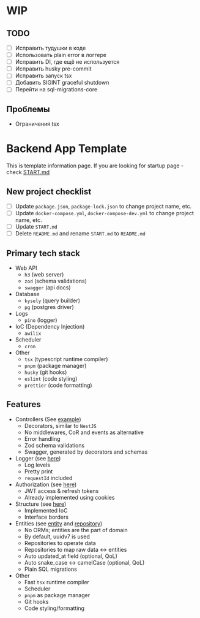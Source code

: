 # WIP

## TODO
* [ ] Исправить тудушки в коде
* [ ] Использовать plain error в логгере
* [ ] Исправить DI, где ещё не используется
* [ ] Исправить husky pre-commit
* [ ] Исправить запуск tsx
* [ ] Добавить SIGINT graceful shutdown
* [ ] Перейти на sql-migrations-core

## Проблемы
* Ограничения tsx

# Backend App Template
This is template information page. If you are looking for startup page - check [START.md](START.md)

## New project checklist
* [ ] Update `package.json`, `package-lock.json` to change project name, etc.
* [ ] Update `docker-compose.yml`, `docker-compose-dev.yml` to change project name, etc.
* [ ] Update `START.md`
* [ ] Delete `README.md` and rename `START.md` to `README.md`

## Primary tech stack
* Web API
  * `h3` (web server)
  * `zod` (schema validations)
  * `swagger` (api docs)
* Database
  * `kysely` (query builder)
  * `pg` (postgres driver)
* Logs
  * `pino` (logger)
* IoC (Dependency Injection)
  * `awilix`
* Scheduler
  * `cron`
* Other
  * `tsx` (typescript runtime compiler)
  * `pnpm` (package manager)
  * `husky` (git hooks)
  * `eslint` (code styling)
  * `prettier` (code formatting)

## Features
* Controllers (See [example](app/api/example/controller.ts))
  * Decorators, similar to `NestJS`
  * No middlewares, CoR and events as alternative
  * Error handling
  * Zod schema validations
  * Swagger, generated by decorators and schemas
* Logger (see [here](app/infrastructure/logger/index.ts))
  * Log levels
  * Pretty print
  * `requestId` included
* Authorization (see [here](app/api/users/controller.ts))
  * JWT access & refresh tokens 
  * Already implemented using cookies
* Structure (see [here](app))
  * Implemented IoC
  * Interface borders
* Entities (see [entity](app/domain/users/entities/user.entity.ts)
and [repository](app/domain/users/repositories/users.repository.ts))
  * No ORMs; entities are the part of domain
  * By default, uuidv7 is used
  * Repositories to operate data
  * Repositories to map raw data <-> entities
  * Auto updated_at field (optional, QoL)
  * Auto snake_case <-> camelCase (optional, QoL)
  * Plain SQL migrations
* Other
  * Fast `tsx` runtime compiler
  * Scheduler
  * `pnpm` as package manager
  * Git hooks
  * Code styling/formatting
